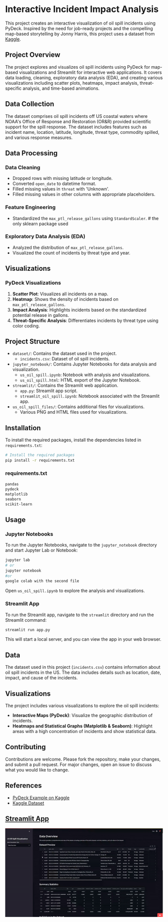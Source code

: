 # Interactive Incident Impact Analysis

This project creates an interactive visualization of oil spill incidents using PyDeck. Inspired by the need for job-ready projects and the compelling map-based storytelling by Jonny Harris, this project uses a dataset from [Kaggle](https://www.kaggle.com/datasets/kkhandekar/oil-spills-off-us-coastal-waters/data).

## Project Overview

The project explores and visualizes oil spill incidents using PyDeck for map-based visualizations and Streamlit for interactive web applications. It covers data loading, cleaning, exploratory data analysis (EDA), and creating various visualizations including scatter plots, heatmaps, impact analysis, threat-specific analysis, and time-based animations.

## Data Collection

The dataset comprises oil spill incidents off US coastal waters where NOAA's Office of Response and Restoration (OR&R) provided scientific support for the spill response. The dataset includes features such as incident name, location, latitude, longitude, threat type, commodity spilled, and various response measures.

## Data Processing

### Data Cleaning
- Dropped rows with missing latitude or longitude.
- Converted `open_date` to datetime format.
- Filled missing values in `threat` with 'Unknown'.
- Filled missing values in other columns with appropriate placeholders.

### Feature Engineering
- Standardized the `max_ptl_release_gallons` using `StandardScaler`. # the only sklearn package used

### Exploratory Data Analysis (EDA)
- Analyzed the distribution of `max_ptl_release_gallons`.
- Visualized the count of incidents by threat type and year.

## Visualizations

### PyDeck Visualizations
1. **Scatter Plot**: Visualizes all incidents on a map.
2. **Heatmap**: Shows the density of incidents based on `max_ptl_release_gallons`.
3. **Impact Analysis**: Highlights incidents based on the standardized potential release in gallons.
4. **Threat-Specific Analysis**: Differentiates incidents by threat type using color coding.

## Project Structure
- `dataset/`: Contains the dataset used in the project.
  - `incidents.csv`: Dataset of oil spill incidents.
- `jupyter_notebook/`: Contains Jupyter Notebooks for data analysis and visualization.
  - `us_oil_spill.ipynb`: Notebook with analysis and visualizations.
  - `us_oil_spill.html`: HTML export of the Jupyter Notebook.
- `streamlit/`: Contains the Streamlit web application.
  - `app.py`: Streamlit app script.
  - `streamlit_oil_spill.ipynb`: Notebook associated with the Streamlit app.
- `us_oil_spill_files/`: Contains additional files for visualizations.
  - Various PNG and HTML files used for visualizations.

## Installation
To install the required packages, install the dependencies listed in `requirements.txt`:

```sh
# Install the required packages
pip install -r requirements.txt
```

### requirements.txt
```text
pandas
pydeck
matplotlib
seaborn
scikit-learn
```

## Usage

### Jupyter Notebooks
To run the Jupyter Notebooks, navigate to the `jupyter_notebook` directory and start Jupyter Lab or Notebook:

```sh
jupyter lab
# or
jupyter notebook
#or 
google colab with the second file
```

Open `us_oil_spill.ipynb` to explore the analysis and visualizations.

### Streamlit App
To run the Streamlit app, navigate to the `streamlit` directory and run the Streamlit command:

```sh
streamlit run app.py
```

This will start a local server, and you can view the app in your web browser.

## Data
The dataset used in this project (`incidents.csv`) contains information about oil spill incidents in the US. The data includes details such as location, date, impact, and cause of the incidents.

## Visualizations
The project includes various visualizations to explore the oil spill incidents:

- **Interactive Maps (PyDeck)**: Visualize the geographic distribution of incidents.
- **Heatmaps and Statistical Graphs (Matplotlib & Seaborn)**: Highlight areas with a high concentration of incidents and show statistical data.

## Contributing
Contributions are welcome. Please fork the repository, make your changes, and submit a pull request. For major changes, open an issue to discuss what you would like to change.

## References

- [PyDeck Example on Kaggle](https://www.kaggle.com/code/jeongbinpark/visualization-3d-map-using-pydeck)
- [Kaggle Dataset](https://www.kaggle.com/datasets/kkhandekar/oil-spills-off-us-coastal-waters/data)

## [Streamlit App](https://chris-dsilva-us-oil-spill-visualization.streamlit.app/)


![alt text](video_demo/streamlit-app-demo-ezgif.com-video-to-gif-converter.gif)
